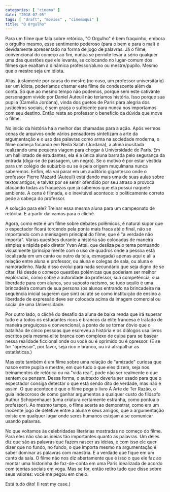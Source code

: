 ```yaml
---
categories: [ "cinema" ]
date: "2018-07-05"
tags: [ "draft", "movies" , "cinemaqui" ]
title: "O Orgulho"
---
```

Para um filme que fala sobre retórica, "O Orgulho" é bem fraquinho,
embora o orgulho mesmo, esse sentimento poderoso (para o bem e para o mal)
é devidamente apresentado na forma de jogo de palavras. Já o filme,
convencional do começo ao fim, nunca se permite levar a sério qualquer
uma das questões que ele levanta, se colocando no lugar-comum dos filmes
que exaltam a dinâmica professor/aluno ou mestre/pupilo. Mesmo que o
mestre seja um idiota.

Aliás, justamente por causa do mestre (no caso, um professor
universitário) ser um idiota, poderíamos chamar este filme de
condescente além da conta. Só que ao mesmo tempo não podemos, porque
sem este cativante personagem vivido por Daniel Auteuil não teríamos
história. Isso porque sua pupila (Camélia Jordana), vinda dos guetos de
Paris para alegria dos justiceiros sociais, é sem graça o suficiente
para nunca nos importamos com seu destino. Então resta ao professor o
benefício da dúvida que move o filme.

No início da história há a melhor das chamadas para a ação. Após
vermos cenas de arquivos onde vários pensadores sintetizam a arte da
argumentação e o uso das palavras como arma na sociedade moderna,
o filme começa focando em Neïla Salah (Jordana), a aluna inusitada
realizando uma pequena viagem para chegar à Universidade de Paris. Em um
hall lotado de estudantes, ela é a única aluna barrada pelo segurança
da entrada (diga-se de passagem, um negro). Se o motivo é por estar
vestida para um colégio de subúrbio ou se é pela origem muçulmana
nunca saberemos. Enfim, ela vai parar em um auditório gigantesco onde
o professor Pierre Mazard (Auteuil) está dando mais uma de suas aulas
sobre textos antigos, e talvez por se sentir ofendido por seu atraso a
provoca atacando todas as fraquezas que já sabemos que ela possui naquele
ambiente. A cena é filmada, e o inevitável acontece: o politicamente
correto pede a cabeça do professor.

A solução para ele? Treinar essa mesma aluna para um campeonato de
retórica. E a partir daí vamos para o clichê.

Agora, como este é um filme sobre debates polêmicos, é natural supor
que o espectador ficará torcendo pela ponta mais fraca até o final,
não se importando com a mensagem principal do filme, que é "a verdade
não importa". Várias questões durante a história são colocadas de
maneira simples e rápida pelo diretor Yvan Attal, que desliza pelo tema
pontuando visualmente (principalmente com o uso de quadros onde a pessoa
está localizada em um canto ou outro da tela, esmagada) apenas aqui e
ali a relação entre aluna e professor, ou aluna e colegas de sala,
ou aluna e namoradinho. Nada disso evolui para nada secundário que
seja digno de se citar. Há desde o começo questões polêmicas que
poderiam ser melhor exploradas, como sobre a autoridade do professor,
sua competência, sua liberdade para com alunos, seu suposto racismo, se
tudo aquilo é uma brincadeira comum de sua persona (os alunos entrando
na brincadeira na sequência inicial sugerem que sim) ou até se como
instituição de ensino a liberdade de expressão deve ser colocada
acima da imagem comercial ou social de uma Universidade.

Por outro lado, o clichê do desafio da aluna de baixa renda que irá
superar tudo e a todos os estudantes ricos e brancos da elite francesa
é tratado de maneira preguiçosa e convencional, a ponto de se tornar
óbvio que o batalhão de cinco pessoas que escreveu a história e
os diálogos usa livros escritos pela mesma elite branca com complexo
de culpa para se basear nessa realidade ficcional onde ou você ou é
oprimido ou é opressor. (E se for "opressor", por favor, seja rico e
branco, ou irá atrapalhar as estatísticas.)

Mas este também é um filme sobre uma relação de "amizade" curiosa
que nasce entre pupila e mestre, em que tudo o que eles dizem, seja nos
treinamentos de retórica ou na "vida real", pode não ser realmente o
que sentem ou pensam. Dessa forma, o subtexto deveria ser usado para
que o espectador consiga detectar o que está sendo dito de verdade,
mas não é assim. O que acontece é que o filme pega o livro A Arte
de Ter Razão, o guia indecoroso de como ganhar argumentos a qualquer
custo do filósofo Authur Schopenhauer (uma criatura certamente estranha,
como pontua o professor). Ao mesmo tempo, o filme acerta ao demonstrar,
como em um inocente jogo de detetive entre a aluna e seus amigos, que
a argumentação existe em qualquer lugar onde seres humanos estejam a
se comunicar usando palavras.

No que voltamos às celebridades literárias mostradas no começo
do filme. Para eles não são as ideias tão importantes quanto as
palavras. Um deles diz que são as palavras que fazem nascer as ideias,
e com isso ele quer dizer que no fundo, no fundo, o que importa mesmo na
argumentação é saber dominar as palavras com maestria. E a verdade
que fique em um canto da sala. O filme não nos diz abertamente que é
isso o que ele faz ao montar uma historinha de faz-de-conta em uma Paris
idealizada de acordo com teorias sociais em voga. Mas se for, então
retiro tudo que disse sobre seus valores: você me pegou em cheio. 

Está tudo dito! (I rest my case.)
